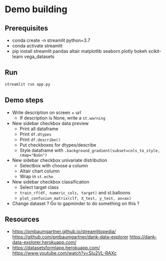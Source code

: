 # Demo building

## Prerequisites

- conda create -n streamlit python=3.7
- conda activate streamlit
- pip install streamlit pandas altair matplotlib seaborn plotly bokeh scikit-learn vega_datasets

## Run

```bash
streamlit run app.py
```

## Demo steps

- Write description on screen + url
  - If description is None, write a `st.warning`
- New sidebar checkbox data preview
  - Print all dataframe
  - Print `df.dtypes`
  - Print `df.describe()`
  - Put checkboxes for dtypes/describe
  - Style dataframe with `.background_gradient(subset=cols_to_style, cmap="BuGn")`
- New sidebar checkbox univariate distribution
  - Selectbox with choose a column
  - Altair chart column
  - Wrap in `st.echo`
- New sidebar checkbox classification
  - Select target class
  - `train_rf(df, numeric_cols, target)` and st.balloons
  - `plot_confusion_matrix(clf, X_test, y_test, ax=ax)`
- Change dataset ? Go to gapminder to do something on this ?

## Resources

- https://pmbaumgartner.github.io/streamlitopedia/ https://github.com/pmbaumgartner/dank-data-explorer https://dank-data-explorer.herokuapp.com/
- https://datasetsformlapp.herokuapp.com/ https://www.youtube.com/watch?v=SIu2VL-RAXc

